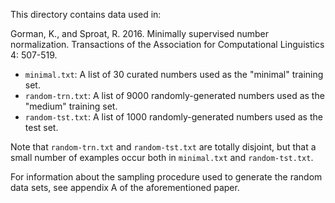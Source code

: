 This directory contains data used in:

  Gorman, K., and Sproat, R. 2016. Minimally supervised number normalization.
  Transactions of the Association for Computational Linguistics 4: 507-519.

* `minimal.txt`: A list of 30 curated numbers used as the "minimal" training
  set.
* `random-trn.txt`: A list of 9000 randomly-generated numbers used as the
  "medium" training set.
* `random-tst.txt`: A list of 1000 randomly-generated numbers used as the test
  set.

Note that `random-trn.txt` and `random-tst.txt` are totally disjoint, but that
a small number of examples occur both in `minimal.txt` and `random-tst.txt`.

For information about the sampling procedure used to generate the random data
sets, see appendix A of the aforementioned paper.
